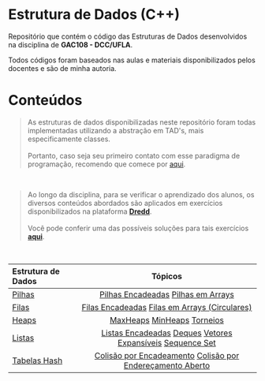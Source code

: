 # Estrutura de Dados (C++)

Repositório que contém o código das Estruturas de Dados desenvolvidos na disciplina de **GAC108 - DCC/UFLA**.

Todos códigos foram baseados nas aulas e materiais disponibilizados pelos docentes e são de minha autoria.

# Conteúdos

> As estruturas de dados disponibilizadas neste repositório foram todas implementadas utilizando a abstração em TAD's, mais especificamente classes.
<br /><br />
Portanto, caso seja seu primeiro contato com esse paradigma de programação, recomendo que comece por [aqui](tads).

<br />

> Ao longo da disciplina, para se verificar o aprendizado dos alunos, os diversos conteúdos abordados são aplicados em exercícios disponibilizados na plataforma **[Dredd](https://dredd.dac.ufla.br/)**. <br /><br />
Você pode conferir uma das possíveis soluções para tais exercícios **[aqui](exerciciosDredd)**.

<br />

Estrutura de Dados | Tópicos
:-- | :--:
[Pilhas](pilha) | [Pilhas Encadeadas](pilha/pilhaEncadeada)     [Pilhas em Arrays](pilha/pilhaArr)
[Filas](fila) | [Filas Encadeadas](fila/filaEncadeada/)     [Filas em Arrays (Circulares)](fila/filaArr/)
[Heaps](heap) | [MaxHeaps](heap/maxHeap)        [MinHeaps](heap/minHeap)        [Torneios](heap/torneio)
[Listas](lista) | [Listas Encadeadas](lista/listaEncadeada)      [Deques]()      [Vetores Expansíveis]()     [Sequence Set]()
[Tabelas Hash](hash) | [Colisão por Encadeamento](hash/encadeamento)     [Colisão por Endereçamento Aberto](hash/enderecoAberto)